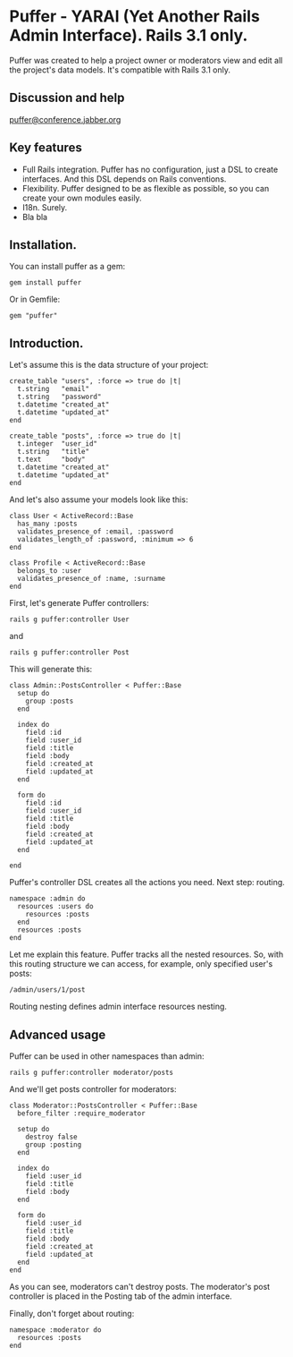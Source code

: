 # Puffer - YARAI (Yet Another Rails Admin Interface). Rails 3.1 only.

Puffer was created to help a project owner or moderators view and edit all the project's data models. It's compatible with Rails 3.1 only.

## Discussion and help

puffer@conference.jabber.org

## Key features

* Full Rails integration. Puffer has no configuration, just a DSL to create interfaces. And this DSL depends on Rails conventions.
* Flexibility. Puffer designed to be as flexible as possible, so you can create your own modules easily.
* I18n. Surely.
* Bla bla

## Installation.

You can install puffer as a gem:

`gem install puffer`

Or in Gemfile:

`gem "puffer"`

## Introduction.

Let's assume this is the data structure of your project:

```
create_table "users", :force => true do |t|
  t.string   "email"
  t.string   "password"
  t.datetime "created_at"
  t.datetime "updated_at"
end

create_table "posts", :force => true do |t|
  t.integer  "user_id"
  t.string   "title"
  t.text     "body"
  t.datetime "created_at"
  t.datetime "updated_at"
end
```

And let's also assume your models look like this:

```
class User < ActiveRecord::Base
  has_many :posts
  validates_presence_of :email, :password
  validates_length_of :password, :minimum => 6
end

class Profile < ActiveRecord::Base
  belongs_to :user
  validates_presence_of :name, :surname
end
```

First, let's generate Puffer controllers:

`rails g puffer:controller User`

and

`rails g puffer:controller Post`

This will generate this:

```
class Admin::PostsController < Puffer::Base
  setup do
    group :posts
  end

  index do
    field :id
    field :user_id
    field :title
    field :body
    field :created_at
    field :updated_at
  end

  form do
    field :id
    field :user_id
    field :title
    field :body
    field :created_at
    field :updated_at
  end

end
```

Puffer's controller DSL creates all the actions you need. Next step: routing.

```
namespace :admin do
  resources :users do
    resources :posts
  end
  resources :posts
end
```

Let me explain this feature. Puffer tracks all the nested resources. So, with this routing structure we can access, for example, only specified user's posts:

`/admin/users/1/post`

Routing nesting defines admin interface resources nesting.

## Advanced usage

Puffer can be used in other namespaces than admin:

`rails g puffer:controller moderator/posts`

And we'll get posts controller for moderators:

```
class Moderator::PostsController < Puffer::Base
  before_filter :require_moderator

  setup do
    destroy false
    group :posting
  end

  index do
    field :user_id
    field :title
    field :body
  end

  form do
    field :user_id
    field :title
    field :body
    field :created_at
    field :updated_at
  end
end
```

As you can see, moderators can't destroy posts. The moderator's post controller is placed in the Posting tab of the admin interface.

Finally, don't forget about routing:

```
namespace :moderator do
  resources :posts
end
```